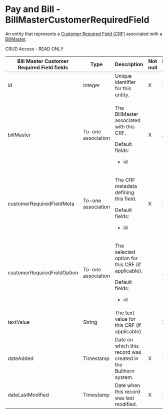 # Pay and Bill - BillMasterCustomerRequiredField

An entity that represents a [Customer Required Field (CRF)](https://bullhorn.github.io/rest-api-docs/entityref.html#pay-and-bill-customerrequiredfieldconfiguration) associated with a [BillMaster](https://bullhorn.github.io/rest-api-docs/entityref.html#pay-and-bill-billmaster).

CRUD Access - READ ONLY

<table>
    <colgroup>
        <col width="20%" />
        <col width="20%" />
        <col width="20%" />
        <col width="20%" />
        <col width="20%" />
    </colgroup>
    <thead>
        <tr class="header">
            <th>Bill Master Customer Required Field fields</th>
            <th>Type</th>
            <th>Description</th>
            <th>Not null</th>
            <th>Read-only</th>
        </tr>
    </thead>
    <tbody>
        <tr class="even">
            <td>id</td>
            <td>Integer</td>
            <td>Unique identifier for this entity.</td>
            <td>X</td>
            <td>X</td>
        </tr>
        <tr class="odd">
            <td>billMaster</td>
            <td>To-one association</td>
            <td>
                <p>The BillMaster associated with this CRF.</p>
                <p>Default fields:</p>
                <ul>
                    <li>id</li>
                </ul>
            </td>
            <td>X</td>
            <td>X</td>
        </tr>
        <tr class="even">
            <td>customerRequiredFieldMeta</td>
            <td>To-one association</td>
            <td>
                <p>The CRF metadata defining this field.</p>
                <p>Default fields:</p>
                <ul>
                    <li>id</li>
                </ul>
            </td>
            <td>X</td>
            <td>X</td>
        </tr>
        <tr class="odd">
            <td>customerRequiredFieldOption</td>
            <td>To-one association</td>
            <td>
                <p>The selected option for this CRF (if applicable).</p>
                <p>Default fields:</p>
                <ul>
                    <li>id</li>
                </ul>
            </td>
            <td></td>
            <td>X</td>
        </tr>
        <tr class="even">
            <td>textValue</td>
            <td>String</td>
            <td>The text value for this CRF (if applicable).</td>
            <td></td>
            <td>X</td>
        </tr>
        <tr class="odd">
            <td>dateAdded</td>
            <td>Timestamp</td>
            <td>Date on which this record was created in the Bullhorn system.</td>
            <td>X</td>
            <td>X</td>
        </tr>
        <tr class="even">
            <td>dateLastModified</td>
            <td>Timestamp</td>
            <td>Date when this record was last modified.</td>
            <td>X</td>
            <td>X</td>
        </tr>
    </tbody>
</table>
